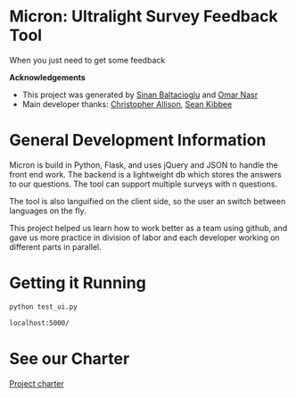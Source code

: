 # Micron: Ultralight Survey Feedback Tool

When you just need to get some feedback

**Acknowledgements**

* This project was generated by [Sinan Baltacioglu](https://medium.com/the-mighty-weasel) and [Omar Nasr](https://twitter.com/thenextmusk/media)
* Main developer thanks: [Christopher Allison](https://github.com/ToferC), [Sean Kibbee](https://github.com/sdkibb) 

# General Development Information

Micron is build in Python, Flask, and uses jQuery and JSON to handle the front end work. The backend is a lightweight db which stores the answers to our questions. The tool can support multiple surveys with n questions. 

The tool is also languified on the client side, so the user an switch between languages on the fly.

This project helped us learn how to work better as a team using github, and gave us more practice in division of labor and each developer working on different parts in parallel.

# Getting it Running

```bash
python test_ui.py
```

```bash
localhost:5000/
```

# See our Charter

[Project charter](https://github.com/DIS-SIN/Micron/CHARTER.md)